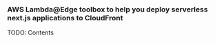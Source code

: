 ### AWS Lambda@Edge toolbox to help you deploy serverless next.js applications to CloudFront

TODO: Contents
